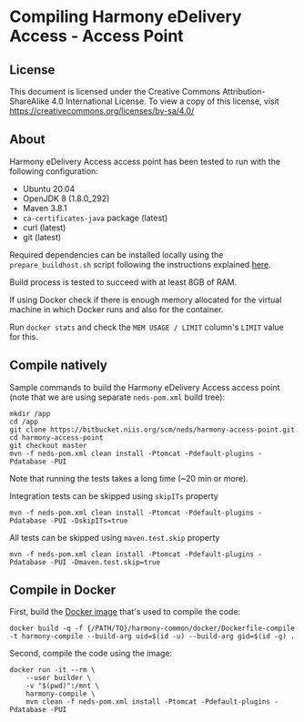 # Compiling Harmony eDelivery Access - Access Point

## License <!-- omit in toc -->

This document is licensed under the Creative Commons Attribution-ShareAlike 4.0 International License.
To view a copy of this license, visit <https://creativecommons.org/licenses/by-sa/4.0/>

## About

Harmony eDelivery Access access point has been tested to run with the following configuration:

- Ubuntu 20.04
- OpenJDK 8 (1.8.0_292)
- Maven 3.8.1
- `ca-certificates-java` package (latest)
- curl (latest)
- git (latest)

Required dependencies can be installed locally using the `prepare_buildhost.sh` script following the instructions explained [here](../Build.md).

Build process is tested to succeed with at least 8GB of RAM.

If using Docker check if there is enough memory allocated for the virtual machine in which Docker runs and also for the container.

Run `docker stats` and check the `MEM USAGE / LIMIT` column's `LIMIT` value for this.

## Compile natively

Sample commands to build the Harmony eDelivery Access access point (note that we are using separate `neds-pom.xml` build tree):

```
mkdir /app
cd /app
git clone https://bitbucket.niis.org/scm/neds/harmony-access-point.git
cd harmony-access-point
git checkout master
mvn -f neds-pom.xml clean install -Ptomcat -Pdefault-plugins -Pdatabase -PUI 
```
Note that running the tests takes a long time (~20 min or more).

Integration tests can be skipped using `skipITs` property

```
mvn -f neds-pom.xml clean install -Ptomcat -Pdefault-plugins -Pdatabase -PUI -DskipITs=true
```

All tests can be skipped using `maven.test.skip` property

```
mvn -f neds-pom.xml clean install -Ptomcat -Pdefault-plugins -Pdatabase -PUI -Dmaven.test.skip=true
```

## Compile in Docker

First, build the [Docker image](../docker/Dockerfile-compile) that's used to compile the code: 

```
docker build -q -f {/PATH/TO}/harmony-common/docker/Dockerfile-compile -t harmony-compile --build-arg uid=$(id -u) --build-arg gid=$(id -g) .
```

Second, compile the code using the image:

```
docker run -it --rm \
    --user builder \
    -v "$(pwd)":/mnt \
    harmony-compile \
    mvn clean -f neds-pom.xml install -Ptomcat -Pdefault-plugins -Pdatabase -PUI
```